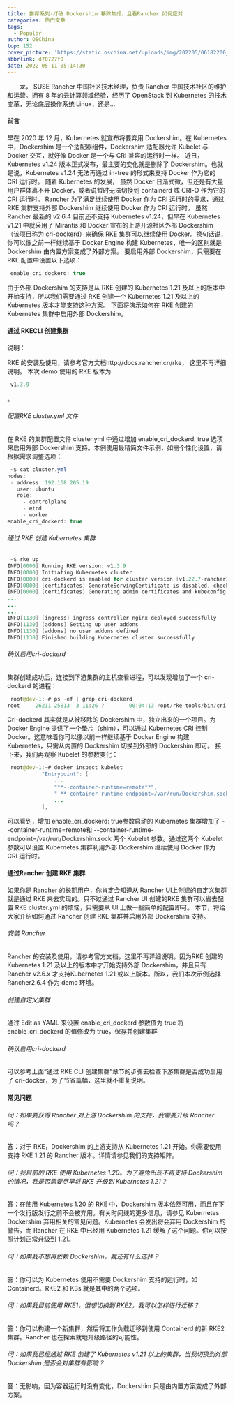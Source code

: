 ```yaml
---
title: 推荐系列-打破 Dockershim 移除焦虑，且看Rancher 如何应对
categories: 热门文章
tags:
  - Popular
author: OSChina
top: 152
cover_picture: 'https://static.oschina.net/uploads/img/202205/06182200_Nwjn.png'
abbrlink: d70727f0
date: 2022-05-11 05:14:30
---
```


&emsp;&emsp;龙， SUSE Rancher 中国社区技术经理，负责 Rancher 中国技术社区的维护和运营。拥有 8 年的云计算领域经验，经历了 OpenStack 到 Kubernetes 的技术变革，无论底层操作系统 Linux，还是...
<!-- more -->

                                                                                                                                                                                         
 
#### 前言 
早在 2020 年 12 月，Kubernetes 就宣布将要弃用 Dockershim。在 Kubernetes 中，Dockershim 是一个适配器组件，Dockershim 适配器允许 Kubelet 与 Docker 交互，就好像 Docker 是一个与 CRI 兼容的运行时一样。 
近日，Kubernetes v1.24 版本正式发布，最主要的变化就是删除了 Dockershim。也就是说，Kubernetes v1.24 无法再通过 in-tree 的形式来支持 Docker 作为它的 CRI 运行时。 
随着 Kubernetes 的发展， 虽然 Docker 日渐式微，但还是有大量用户群体离不开 Docker，或者说暂时无法切换到 containerd 或 CRI-O 作为它的 CRI 运行时。 Rancher 为了满足继续使用 Docker 作为 CRI 运行时的需求，通过 RKE 集群支持外部 Dockershim 继续使用 Docker 作为 CRI 运行时。 
虽然 Rancher 最新的 v2.6.4 目前还不支持 Kubernetes v1.24，但早在 Kubernetes v1.21 中就采用了 Mirantis 和 Docker 宣布的上游开源社区外部 Dockershim （该项目称为 cri-dockerd）来确保 RKE 集群可以继续使用 Docker。换句话说，你可以像之前一样继续基于 Docker Engine 构建 Kubernetes，唯一的区别就是 Dockershim 由内置方案变成了外部方案。 
要启用外部 Dockershim，只需要在 RKE 配置中设置以下选项： 
 
 ```java 
  enable_cri_dockerd: true

  ``` 
  
由于外部 Dockershim 的支持是从 RKE 创建的 Kubernetes 1.21 及以上的版本中开始支持，所以我们需要通过 RKE 创建一个 Kubernetes 1.21 及以上的 Kubernetes 版本才能支持这种方案。 
下面将演示如何在 RKE 创建的 Kubernetes 集群中启用外部 Dockershim。 
 
#### 通过 RKECLI 创建集群 
说明： 
 
 RKE 的安装及使用，请参考官方文档http://docs.rancher.cn/rke， 这里不再详细说明。 
 本次 demo 使用的 RKE 版本为  
 ```java 
  v1.3.9
  ``` 
 。 
 
 
###### 配置RKE cluster.yml 文件 
在 RKE 的集群配置文件 cluster.yml 中通过增加 enable_cri_dockerd: true 选项来启用外部 Dockershim 支持。本例使用最精简文件示例，如需个性化设置，请根据需求调整选项： 
 
 ```java 
  ~$ cat cluster.yml
nodes:
  - address: 192.168.205.19
    user: ubuntu
    role:
      - controlplane
      - etcd
      - worker
enable_cri_dockerd: true

  ``` 
  
 
###### 通过 RKE 创建 Kubernetes 集群 
 
 ```java 
  ~$ rke up
INFO[0000] Running RKE version: v1.3.9
INFO[0000] Initiating Kubernetes cluster
INFO[0000] cri-dockerd is enabled for cluster version [v1.22.7-rancher1-2]
INFO[0000] [certificates] GenerateServingCertificate is disabled, checking if there are unused Kubelet certificates
INFO[0000] [certificates] Generating admin certificates and kubeconfig
...
...
...
INFO[1130] [ingress] ingress controller nginx deployed successfully
INFO[1130] [addons] Setting up user addons
INFO[1130] [addons] no user addons defined
INFO[1130] Finished building Kubernetes cluster successfully

  ``` 
  
 
###### 确认启用cri-dockerd 
集群创建成功后，连接到下游集群的主机查看进程，可以发现增加了一个 cri-dockerd 的进程： 
 
 ```java 
  root@dev-1:~# ps -ef | grep cri-dockerd
root     26211 25813  3 11:26 ?        00:04:13 /opt/rke-tools/bin/cri-dockerd --network-plugin=cni --cni-conf-dir=/etc/cni/net.d --cni-bin-dir=/opt/cni/bin --pod-infra-container-image=rancher/mirrored-pause:3.6

  ``` 
  
Cri-dockerd 其实就是从被移除的 Dockershim 中，独立出来的一个项目。为 Docker Engine 提供了一个垫片（shim），可以通过 Kubernetes CRI 控制 Docker。这意味着你可以像以前一样继续基于 Docker Engine 构建 Kubernetes，只需从内置的 Dockershim 切换到外部的 Dockershim 即可。 
接下来，我们再观察 Kubelet 的参数变化： 
 
 ```java 
  root@dev-1:~# docker inspect kubelet
            "Entrypoint": [
                ...
                "**--container-runtime=remote**",
                "-**-container-runtime-endpoint=/var/run/Dockershim.sock**",
                ...
            ],

  ``` 
  
可以看到，增加 enable_cri_dockerd: true参数启动的 Kubernetes 集群增加了 --container-runtime=remote和 --container-runtime-endpoint=/var/run/Dockershim.sock 两个 Kubelet 参数。通过这两个 Kubelet 参数可以设置 Kubernetes 集群利用外部 Dockershim 继续使用 Docker 作为 CRI 运行时。 
 
#### 通过Rancher 创建 RKE 集群 
如果你是 Rancher 的长期用户，你肯定会知道从 Rancher UI上创建的自定义集群就是通过 RKE 来去实现的。只不过通过 Rancher UI 创建的RKE 集群可以省去配置 RKE cluster.yml 的烦恼，只需要从 UI 上做一些简单的配置即可。 
本节，将给大家介绍如何通过 Rancher 创建 RKE 集群并启用外部 Dockershim 支持。 
 
###### 安装 Rancher 
Rancher 的安装及使用，请参考官方文档，这里不再详细说明。因为RKE 创建的Kubernetes 1.21 及以上的版本中才开始支持外部 Dockershim，并且只有 Rancher v2.6.x 才支持Kubernetes 1.21 或以上版本。所以，我们本次示例选择 Rancher2.6.4 作为 demo 环境。 
 
###### 创建自定义集群 
 
通过 Edit as YAML 来设置 enable_cri_dockerd 参数值为 true  将 enable_cri_dockerd 的值修改为 true，保存并创建集群  
 
###### 确认启用cri-dockerd 
可以参考上面“通过 RKE CLI 创建集群”章节的步骤去检查下游集群是否成功启用了 cri-docker，为了节省篇幅，这里就不重复说明。 
 
#### 常见问题 
 
###### 问：如果要获得 Rancher 对上游 Dockershim 的支持，我需要升级 Rancher 吗？ 
答：对于 RKE，Dockershim 的上游支持从 Kubernetes 1.21 开始。你需要使用支持 RKE 1.21 的 Rancher 版本。详情请参见我们的支持矩阵。 
 
###### 问：我目前的 RKE 使用 Kubernetes 1.20。为了避免出现不再支持 Dockershim 的情况，我是否需要尽早将 RKE 升级到 Kubernetes 1.21？ 
答：在使用 Kubernetes 1.20 的 RKE 中，Dockershim 版本依然可用，而且在下一个发行版发行之前不会被弃用。有关时间线的更多信息，请参见 Kubernetes Dockershim 弃用相关的常见问题。Kubernetes 会发出将会弃用 Dockershim 的警告，而 Rancher 在 RKE 中已经用 Kubernetes 1.21 缓解了这个问题。你可以按照计划正常升级到 1.21。 
 
###### 问：如果我不想再依赖 Dockershim，我还有什么选择？ 
答：你可以为 Kubernetes 使用不需要 Dockershim 支持的运行时，如 Containerd。RKE2 和 K3s 就是其中的两个选项。 
 
###### 问：如果我目前使用 RKE1，但想切换到 RKE2，我可以怎样进行迁移？ 
答：你可以构建一个新集群，然后将工作负载迁移到使用 Containerd 的新 RKE2 集群。Rancher 也在探索就地升级路径的可能性。 
 
###### 问：如果我已经通过 RKE 创建了 Kubernetes v1.21 以上的集群，当我切换到外部 Dockershim 是否会对集群有影响？ 
答：无影响，因为容器运行时没有变化，Dockershim 只是由内置方案变成了外部方案。
                                        